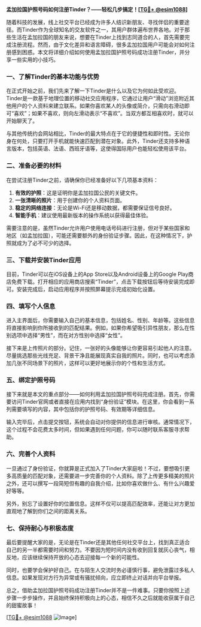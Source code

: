 **孟加拉国护照号码如何注册Tinder？——轻松几步搞定！[[TG💪+ @esim1088](https://t.me/s/esim1088)]**

随着科技的发展，线上社交平台已经成为许多人结识新朋友、寻找伴侣的重要途径。而Tinder作为全球知名的交友软件之一，其用户群体遍布世界各地。对于那些生活在孟加拉国的朋友来说，想要在Tinder上找到志同道合的人，首先需要完成注册流程。然而，由于文化差异和语言障碍，很多孟加拉国用户可能会对如何注册感到困惑。本文将详细介绍如何使用孟加拉国护照号码成功注册Tinder，并分享一些实用的小技巧。

### 一、了解Tinder的基本功能与优势

在正式开始之前，我们先来了解一下Tinder是什么以及它为何如此受欢迎。Tinder是一款基于地理位置的移动社交应用程序，它通过让用户“滑动”浏览附近其他用户的个人资料来建立联系。如果你喜欢某人的头像或简介，只需向右滑动即可“喜欢”；如果不喜欢，则向左滑动表示“不喜欢”。当双方都互相喜欢时，就可以开始聊天了。

与其他传统约会网站相比，Tinder的最大特点在于它的便捷性和即时性。无论你身在何处，只要打开手机就能快速匹配到潜在对象。此外，Tinder还支持多种语言版本，包括英语、法语、西班牙语等，这使得国际用户也能轻松使用该平台。

### 二、准备必要的材料

在尝试注册Tinder之前，请确保你已经准备好以下几项基本资料：

1. **有效的护照**：这是证明你是孟加拉国公民的关键文件。
2. **一张清晰的照片**：用于创建你的个人资料页面。
3. **稳定的网络连接**：无论是Wi-Fi还是移动数据，都需要保证信号良好。
4. **智能手机**：建议使用最新版本的操作系统以获得最佳体验。

需要注意的是，虽然Tinder允许用户使用电话号码进行注册，但对于某些国家和地区（如孟加拉国），可能还需要额外的身份验证步骤。因此，在这种情况下，护照就成为了必不可少的选择。

### 三、下载并安装Tinder应用

目前，Tinder可以在iOS设备上的App Store以及Android设备上的Google Play商店免费下载。打开相应的应用商店搜索“Tinder”，点击下载按钮后等待安装完成即可。安装完成后，启动应用程序并按照屏幕提示完成初始化设置。

### 四、填写个人信息

进入主界面后，你需要输入自己的基本信息，包括姓名、性别、年龄等。这些信息将直接影响到你所接收到的匹配结果。例如，如果你希望吸引异性朋友，那么在性别选项中选择“男性”，而在对方性别中选择“女性”。

接下来是上传照片的部分。记住，一张好的头像能够让你更容易引起他人的注意。尽量挑选那些光线充足、背景干净且能展现真实自我的照片。同时，也可以考虑添加几张不同场景下的照片，这样可以更好地展示你的个性和生活方式。

### 五、绑定护照号码

接下来就是本文的重点部分——如何利用孟加拉国护照号码完成注册。首先，你需要访问Tinder官网或者直接在应用内找到“身份验证”模块。在这里，你会看到一系列需要填写的内容，其中包括你的护照号码、有效期等详细信息。

输入完毕后，点击提交按钮，系统会自动对你提供的信息进行审核。通常情况下，这个过程不会花费太多时间，但如果遇到任何问题，你可以随时联系客服寻求帮助。

### 六、完善个人资料

一旦通过了身份验证，你就算是正式加入了Tinder大家庭啦！不过，要想吸引更多高质量的匹配对象，还需要进一步完善你的个人资料。除了上传更多精美的照片之外，还可以撰写一段简短但有趣的自我介绍，比如你喜欢做什么、有什么兴趣爱好等等。

另外，别忘了设置好你的位置信息。这样不仅可以提高匹配效率，还能让对方更加直观地了解到你们之间的距离关系。

### 七、保持耐心与积极态度

最后要提醒大家的是，无论是在Tinder还是其他任何社交平台上，找到真正适合自己的另一半都需要时间和努力。不要因为短时间内没有收到回复就灰心丧气，相反地，应该继续保持开放的心态去迎接每一个新的可能性。

同时，也要学会保护好自己。在与陌生人交流时务必谨慎行事，避免泄露过多私人信息。如果发现对方行为异常或有骚扰倾向，应立即终止对话并向平台举报。

总之，借助孟加拉国护照号码成功注册Tinder并不是一件难事。只要你按照上述步骤一步步操作，并且始终保持积极向上的心态，相信不久之后就能收获属于自己的甜蜜故事！

[[TG💪+ @esim1088](https://t.me/s/esim1088) ![Image](https://i.postimg.cc/4NQfJmqS/Snipaste-2025-05-13-00-14-12.png)]
